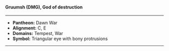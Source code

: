 #### Gruumsh (DMG), God of destruction
___

- **Pantheon:** Dawn War
- **Alignment:** C, E
- **Domains:** Tempest, War
- **Symbol:** Triangular eye with bony protrusions
___
